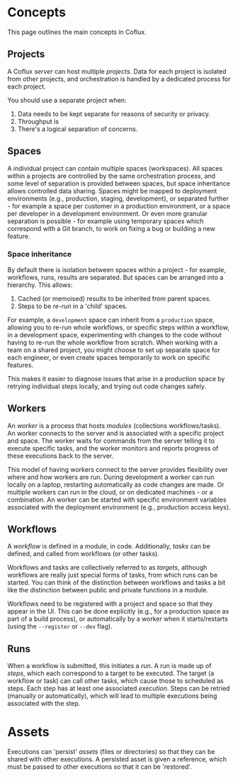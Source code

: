 # Concepts

This page outlines the main concepts in Coflux.

## Projects

A Coflux _server_ can host multiple _projects_. Data for each project is isolated from other projects, and orchestration is handled by a dedicated process for each project.

You should use a separate project when:

1. Data needs to be kept separate for reasons of security or privacy.
2. Throughput is
3. There's a logical separation of concerns.

## Spaces

A individual project can contain multiple spaces (workspaces). All spaces within a projects are controlled by the same orchestration process, and some level of separation is provided between spaces, but space inheritance allows controlled data sharing. Spaces might be mapped to deployment environments (e.g., production, staging, development), or separated further - for example a space per customer in a production environment, or a space per developer in a development environment. Or even more granular separation is possible - for example using temporary spaces which correspond with a Git branch, to work on fixing a bug or building a new feature.

### Space inheritance

By default there is isolation between spaces within a project - for example, workflows, runs, results are separated. But spaces can be arranged into a hierarchy. This allows:

1. Cached (or memoised) results to be inherited from parent spaces.
2. Steps to be _re-run_ in a 'child' spaces.

For example, a `development` space can inherit from a `production` space, allowing you to re-run whole workflows, or specific steps within a workflow, in a development space, experimenting with changes to the code without having to re-run the whole workflow from scratch. When working with a team on a shared project, you might choose to set up separate space for each engineer, or even create spaces temporarily to work on specific features.

This makes it easier to diagnose issues that arise in a production space by retrying individual steps locally, and trying out code changes safely.

## Workers

An _worker_ is a process that hosts _modules_ (collections workflows/tasks). An worker connects to the server and is associated with a specific project and space. The worker waits for commands from the server telling it to execute specific tasks, and the worker monitors and reports progress of these executions back to the server.

This model of having workers connect to the server provides flexibility over where and how workers are run. During development a worker can run locally on a laptop, restarting automatically as code changes are made. Or multiple workers can run in the cloud, or on dedicated machines - or a combination. An worker can be started with specific environment variables associated with the deployment environment (e.g., production access keys).

## Workflows

A _workflow_ is defined in a module, in code. Additionally, _tasks_ can be defined, and called from workflows (or other tasks).

Workflows and tasks are collectively referred to as _targets_, although workflows are really just special forms of tasks, from which runs can be started. You can think of the distinction between workflows and tasks a bit like the distinction between public and private functions in a module.

Workflows need to be registered with a project and space so that they appear in the UI. This can be done explicitly (e.g., for a production space as part of a build process), or automatically by a worker when it starts/restarts (using the `--register` or `--dev` flag).

## Runs

When a workflow is submitted, this initiates a _run_. A run is made up of _steps_, which each correspond to a target to be executed. The target (a workflow or task) can call other tasks, which cause those to scheduled as steps. Each step has at least one associated _execution_. Steps can be retried (manually or automatically), which will lead to multiple executions being associated with the step.

# Assets

Executions can 'persist' _assets_ (files or directories) so that they can be shared with other executions. A persisted asset is given a reference, which must be passed to other executions so that it can be 'restored'.
